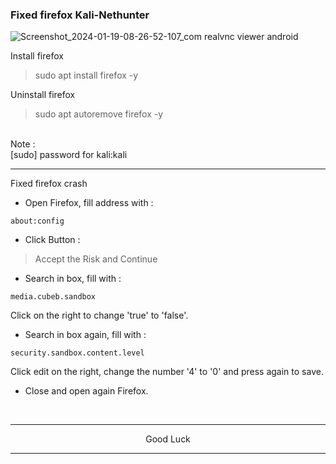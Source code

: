 ### Fixed firefox Kali-Nethunter
![Screenshot_2024-01-19-08-26-52-107_com realvnc viewer android](https://github.com/wahasa/Kali-Nethunter/assets/69626847/3c1f5397-2e82-4cea-9764-8e27bcd7f6ef)

Install firefox
> sudo apt install firefox -y

Uninstall firefox
> sudo apt autoremove firefox -y

</br>
Note :</br>
[sudo] password for kali:kali

---
Fixed firefox crash
* Open Firefox, fill address with :
```
about:config
```

* Click Button :
> Accept the Risk and Continue

* Search in box, fill with :
```
media.cubeb.sandbox
```
Click on the right to change 'true' to 'false'.

* Search in box again, fill with :
```
security.sandbox.content.level
```

Click edit on the right, change the number '4' to '0' and press again to save.

* Close and open again Firefox.

</br>

---
<p align="center">Good Luck</p>

---
